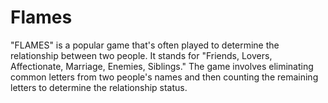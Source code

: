 # Flames
"FLAMES" is a popular game that's often played to determine the relationship between two people. It stands for "Friends, Lovers, Affectionate, Marriage, Enemies, Siblings." The game involves eliminating common letters from two people's names and then counting the remaining letters to determine the relationship status.
